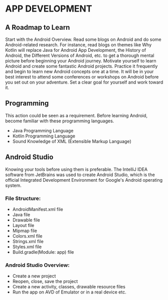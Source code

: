 # APP DEVELOPMENT
## A Roadmap to Learn
Start with the Android Overview. Read some blogs on Android and do some Android-related research. For instance, read blogs on themes like Why Kotlin will replace Java for Android App Development, the History of Android, the Different Versions of Android, etc. to get a thorough mental picture before beginning your Android journey. Motivate yourself to learn Android and create some fantastic Android projects. Practice it frequently and begin to learn new Android concepts one at a time. It will be in your best interest to attend some conferences or workshops on Android before you set out on your adventure. Set a clear goal for yourself and work toward it.
## Programming
This action could be seen as a requirement. Before learning Android, become familiar with these programming languages.
- Java Programming Language
- Kotlin Programming Language
- Sound Knowledge of XML (Extensible Markup Language)
## Android Studio
Knowing your tools before using them is preferable. The IntelliJ IDEA software from JetBrains was used to create Android Studio, which is the official Integrated Development Environment for Google's Android operating system.
### File Structure:
- AndroidManifest.xml file
- Java file
- Drawable file
- Layout file
- Mipmap file
- Colors.xml file
- Strings.xml file
- Styles.xml file
- Build.gradle(Module: app) file
### Android Studio Overview:
- Create a new project
- Reopen, close, save the project
- Create a new activity, classes, drawable resource files
- Run the app on AVD of Emulator or in a real device etc.